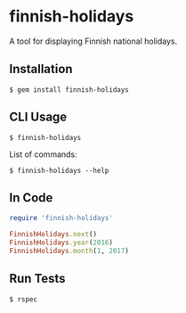 finnish-holidays
================

A tool for displaying Finnish national holidays.

## Installation

    $ gem install finnish-holidays

## CLI Usage

    $ finnish-holidays

List of commands:

    $ finnish-holidays --help

## In Code

```ruby
require 'finnish-holidays'

FinnishHolidays.next()
FinnishHolidays.year(2016)
FinnishHolidays.month(1, 2017)
```

## Run Tests

    $ rspec
